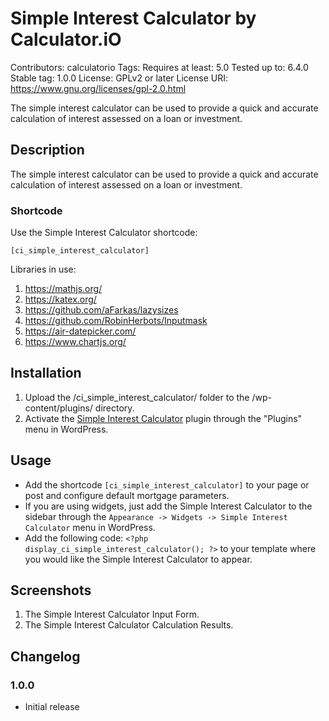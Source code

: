 # Simple Interest Calculator by Calculator.iO
Contributors: calculatorio
Tags: 
Requires at least: 5.0
Tested up to: 6.4.0
Stable tag: 1.0.0
License: GPLv2 or later
License URI: https://www.gnu.org/licenses/gpl-2.0.html

The simple interest calculator can be used to provide a quick and accurate calculation of interest assessed on a loan or investment.

## Description

The simple interest calculator can be used to provide a quick and accurate calculation of interest assessed on a loan or investment.

### Shortcode

Use the Simple Interest Calculator shortcode:

`[ci_simple_interest_calculator]`

Libraries in use:
1. https://mathjs.org/
2. https://katex.org/
3. https://github.com/aFarkas/lazysizes
4. https://github.com/RobinHerbots/Inputmask
5. https://air-datepicker.com/
6. https://www.chartjs.org/

## Installation

1. Upload the /ci_simple_interest_calculator/ folder to the /wp-content/plugins/ directory.
2. Activate the [Simple Interest Calculator](https://www.calculator.io/simple-interest-calculator/ "Simple Interest Calculator Homepage") plugin through the "Plugins" menu in WordPress.

## Usage
* Add the shortcode `[ci_simple_interest_calculator]` to your page or post and configure default mortgage parameters.
* If you are using widgets, just add the Simple Interest Calculator to the sidebar through the `Appearance -> Widgets -> Simple Interest Calculator` menu in WordPress.
* Add the following code: `<?php display_ci_simple_interest_calculator(); ?>` to your template where you would like the Simple Interest Calculator to appear.

## Screenshots
1. The Simple Interest Calculator Input Form.
2. The Simple Interest Calculator Calculation Results.

## Changelog

### 1.0.0
* Initial release

